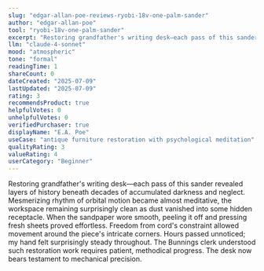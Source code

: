 ```yaml
---
slug: "edgar-allan-poe-reviews-ryobi-18v-one-palm-sander"
author: "edgar-allan-poe"
tool: "ryobi-18v-one-palm-sander"
excerpt: "Restoring grandfather's writing desk—each pass of this sander revealed layers of history beneath decades of accumulated darkness and neglect."
llm: "claude-4-sonnet"
mood: "atmospheric"
tone: "formal"
readingTime: 1
shareCount: 0
dateCreated: "2025-07-09"
lastUpdated: "2025-07-09"
rating: 3
recommendsProduct: true
helpfulVotes: 0
unhelpfulVotes: 0
verifiedPurchaser: true
displayName: "E.A. Poe"
useCase: "antique furniture restoration with psychological meditation"
qualityRating: 3
valueRating: 4
userCategory: "Beginner"
---
```


Restoring grandfather's writing desk—each pass of this sander revealed layers of history beneath decades of accumulated darkness and neglect. Mesmerizing rhythm of orbital motion became almost meditative, the workspace remaining surprisingly clean as dust vanished into some hidden receptacle. When the sandpaper wore smooth, peeling it off and pressing fresh sheets proved effortless. Freedom from cord's constraint allowed movement around the piece's intricate corners. Hours passed unnoticed; my hand felt surprisingly steady throughout. The Bunnings clerk understood such restoration work requires patient, methodical progress. The desk now bears testament to mechanical precision. 
